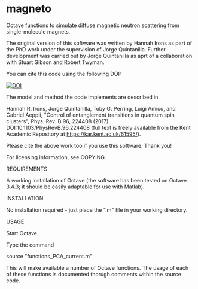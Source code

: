 # magneto

Octave functions to simulate diffuse magnetic neutron scattering from single-molecule magnets.

The original version of this software was written by Hannah Irons as part of the PhD work under the supervision of Jorge Quintanilla. Further development was carried out by Jorge Quintanilla as aprt of a collaboration with Stuart Gibson and Robert Twyman. 

You can cite this code using the following DOI:

[![DOI](https://zenodo.org/badge/258335803.svg)](https://zenodo.org/badge/latestdoi/258335803)

The model and method the code implements are described in

Hannah R. Irons, Jorge Quintanilla, Toby G. Perring, Luigi Amico, and Gabriel Aeppli, 
"Control of entanglement transitions in quantum spin clusters", 
Phys. Rev. B 96, 224408 (2017). DOI:10.1103/PhysRevB.96.224408 (full text is freely available from the Kent Academic Repository at https://kar.kent.ac.uk/61595/).

Please cite the above work too if you use this software. Thank you!

For licensing information, see COPYING.

REQUIREMENTS

A working installation of Octave (the software has been tested on Octave 3.4.3; it should be easily adaptable for use with Matlab).

INSTALLATION

No installation required - just place the ".m" file in your working directory.

USAGE

Start Octave.

Type the command

 source "functions_PCA_current.m"

This will make available a number of Octave functions. The usage of each of these functions is documented thorugh comments within the source code.
